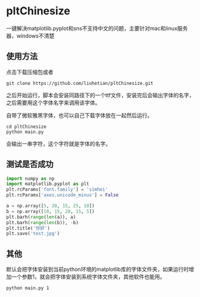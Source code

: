 # pltChinesize
一键解决matplotlib.pyplot和sns不支持中文的问题，主要针对mac和linux服务器，windows不清楚

## 使用方法
点击下载压缩包或者
```
git clone https://github.com/liuhetian/pltChinesize.git
```
之后开始运行，脚本会安装同路径下的一个ttf文件，安装完后会输出字体的名字，之后需要用这个字体名字来调用该字体。

自带了微软雅黑字体，也可以自己下载字体放在一起然后运行。
```shell
cd pltChinesize
python main.py
```
会输出一串字符，这个字符就是字体的名字。

## 测试是否成功
```python
import numpy as np
import matplotlib.pyplot as plt
plt.rcParams['font.family'] = 'simhei'
plt.rcParams['axes.unicode_minus'] = False

a = np.array([5, 20, 15, 25, 10])
b = np.array([10, 15, 20, 15, 5])
plt.barh(range(len(a)), a)
plt.barh(range(len(b)), -b)
plt.title('你好')
plt.save('test.jpg')
```

## 其他

默认会把字体安装到当前python环境的matplotlib库的字体文件夹，如果运行时增加一个参数1，就会把字体安装到系统字体文件夹，其他软件也能用。
```
python main.py 1
```
